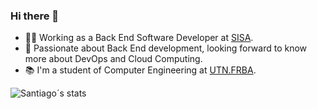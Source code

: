 ### Hi there 👋


- 👨‍💻 Working as a Back End Software Developer at [SISA](https://www.sisa.com.ar/).
- 🌱 Passionate about Back End development, looking forward to know more about DevOps and Cloud Computing.
- 📚 I'm a student of Computer Engineering at [UTN.FRBA](https://www.frba.utn.edu.ar/).



![Santiago´s stats](https://github-readme-stats.vercel.app/api?username=SantiagoCarnezis&show_icons=true&theme=transparent)
